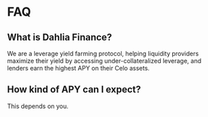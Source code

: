 # FAQ

## What is Dahlia Finance?

We are a leverage yield farming protocol, helping liquidity providers maximize their yield by accessing under-collateralized leverage, and lenders earn the highest APY on their Celo assets. 

## How kind of APY can I expect?

This depends on you. 



